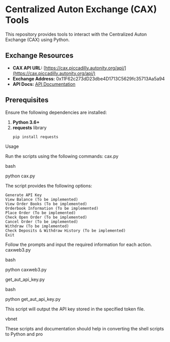 # Centralized Auton Exchange (CAX) Tools

This repository provides tools to interact with the Centralized Auton Exchange (CAX) using Python.

## Exchange Resources

- **CAX API URL:** [https://cax.piccadilly.autonity.org/api/](https://cax.piccadilly.autonity.org/api/)
- **Exchange Address:** 0x11F62c273dD23dbe4D1713C5629fc35713Aa5a94
- **API Docs:** [API Documentation](https://cax.piccadilly.autonity.org/docs)

## Prerequisites

Ensure the following dependencies are installed:

1. **Python 3.6+**
2. **requests** library
   ```bash
   pip install requests
Usage

Run the scripts using the following commands:
cax.py

bash

python cax.py

The script provides the following options:

    Generate API Key
    View Balance (To be implemented)
    View Order Books (To be implemented)
    Orderbook Information (To be implemented)
    Place Order (To be implemented)
    Check Open Order (To be implemented)
    Cancel Order (To be implemented)
    Withdraw (To be implemented)
    Check Deposits & Withdraw History (To be implemented)
    Exit

Follow the prompts and input the required information for each action.
caxweb3.py

bash

python caxweb3.py

get_aut_api_key.py

bash

python get_aut_api_key.py

This script will output the API key stored in the specified token file.

vbnet


These scripts and documentation should help in converting the shell scripts to Python and pro
